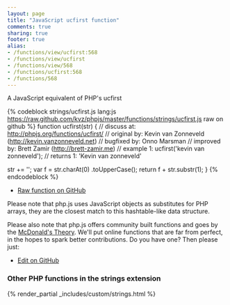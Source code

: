 ```yaml
---
layout: page
title: "JavaScript ucfirst function"
comments: true
sharing: true
footer: true
alias:
- /functions/view/ucfirst:568
- /functions/view/ucfirst
- /functions/view/568
- /functions/ucfirst:568
- /functions/568
---
```

<!-- Generated by Rakefile:build -->
A JavaScript equivalent of PHP's ucfirst

{% codeblock strings/ucfirst.js lang:js https://raw.github.com/kvz/phpjs/master/functions/strings/ucfirst.js raw on github %}
function ucfirst(str) {
  //  discuss at: http://phpjs.org/functions/ucfirst/
  // original by: Kevin van Zonneveld (http://kevin.vanzonneveld.net)
  // bugfixed by: Onno Marsman
  // improved by: Brett Zamir (http://brett-zamir.me)
  //   example 1: ucfirst('kevin van zonneveld');
  //   returns 1: 'Kevin van zonneveld'

  str += '';
  var f = str.charAt(0)
    .toUpperCase();
  return f + str.substr(1);
}
{% endcodeblock %}

 - [Raw function on GitHub](https://github.com/kvz/phpjs/blob/master/functions/strings/ucfirst.js)

Please note that php.js uses JavaScript objects as substitutes for PHP arrays, they are 
the closest match to this hashtable-like data structure. 

Please also note that php.js offers community built functions and goes by the 
[McDonald's Theory](https://medium.com/what-i-learned-building/9216e1c9da7d). We'll put online 
functions that are far from perfect, in the hopes to spark better contributions. 
Do you have one? Then please just: 

 - [Edit on GitHub](https://github.com/kvz/phpjs/edit/master/functions/strings/ucfirst.js)


### Other PHP functions in the strings extension
{% render_partial _includes/custom/strings.html %}
